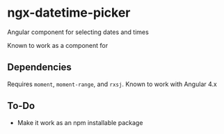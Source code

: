 # ngx-datetime-picker
Angular component for selecting dates and times

Known to work as a component for 

## Dependencies
Requires `moment`, `moment-range`, and `rxsj`.
Known to work with Angular 4.x

## To-Do
- Make it work as an npm installable package

